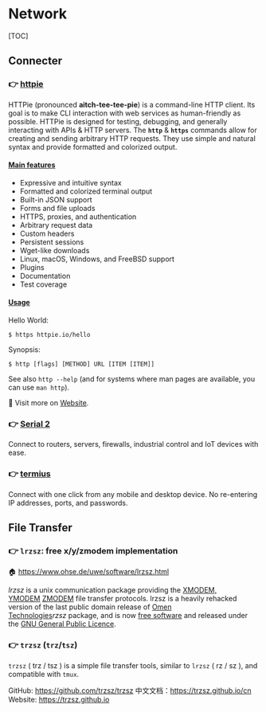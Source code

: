 # Network

[TOC]



## Connecter
### 👉 [httpie](https://httpie.io)
HTTPie (pronounced **aitch-tee-tee-pie**) is a command-line HTTP client. Its goal is to make CLI interaction with web services as human-friendly as possible. HTTPie is designed for testing, debugging, and generally interacting with APIs & HTTP servers. The **`http`** & **`https`** commands allow for creating and sending arbitrary HTTP requests. They use simple and natural syntax and provide formatted and colorized output.

#### [Main features](https://httpie.io/docs/cli/main-features)
- Expressive and intuitive syntax
- Formatted and colorized terminal output
- Built-in JSON support
- Forms and file uploads
- HTTPS, proxies, and authentication
- Arbitrary request data
- Custom headers
- Persistent sessions
- Wget-like downloads
- Linux, macOS, Windows, and FreeBSD support
- Plugins
- Documentation
- Test coverage

#### [Usage](https://httpie.io/docs/cli/usage)
Hello World:
```shell
$ https httpie.io/hello
```

Synopsis:
```shell
$ http [flags] [METHOD] URL [ITEM [ITEM]]
```

See also `http --help` (and for systems where man pages are available, you can use `man http`).


🔗 Visit more on [Website](https://httpie.io/docs/cli/usage).


### 👉 [Serial 2](https://www.decisivetactics.com/products/serial/)
Connect to routers, servers, firewalls, industrial control and IoT devices with ease.


### 👉 [termius](https://www.termius.com)
Connect with one click from any mobile and desktop device. No re-entering IP addresses, ports, and passwords.



## File Transfer
### 👉 `lrzsz`: free x/y/zmodem implementation
🏠 https://www.ohse.de/uwe/software/lrzsz.html

_lrzsz_ is a unix communication package providing the [XMODEM, YMODEM](ftp://ftp.std.com/obi/Standards/FileTransfer/YMODEM8.DOC.1.Z) [ZMODEM](http://www.easysw.com/~mike/serial/zmodem.html) file transfer protocols. lrzsz is a heavily rehacked version of the last public domain release of [Omen Technologies](http://www.omen.com/)_rzsz_ package, and is now [free software](http://www.gnu.ai.mit.edu/philosophy/free-sw.html) and released under the [GNU General Public Licence](http://www.gnu.ai.mit.edu/copyleft/gpl.html).


### 👉 `trzsz` (`trz`/`tsz`)
`trzsz` ( trz / tsz ) is a simple file transfer tools, similar to `lrzsz` ( rz / sz ), and compatible with `tmux`.

GitHub: <https://github.com/trzsz/trzsz>
中文文档：<https://trzsz.github.io/cn>
Website: <https://trzsz.github.io>

